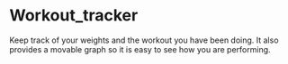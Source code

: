 # Workout_tracker

Keep track of your weights and the workout you have been doing.
It also provides a movable graph so it is easy to see how you are performing.
